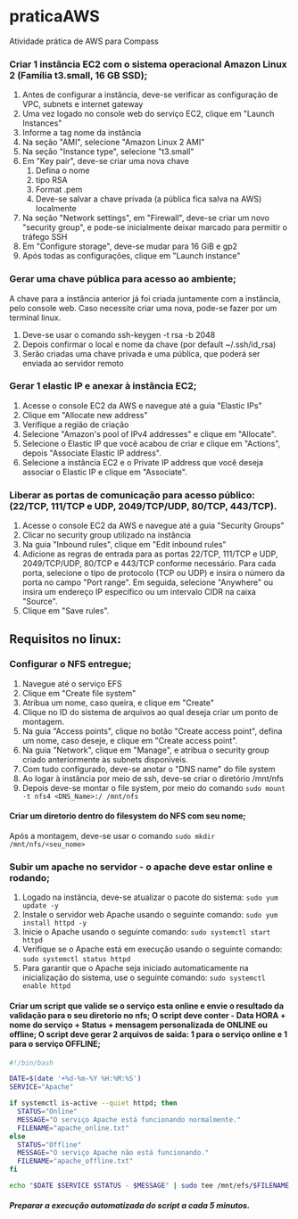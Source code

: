 # praticaAWS
Atividade prática de AWS para Compass

### Criar 1 instância EC2 com o sistema operacional Amazon Linux 2 (Família t3.small, 16 GB SSD);
1. Antes de configurar a instância, deve-se verificar as configuração de VPC, subnets e internet gateway
2. Uma vez logado no console web do serviço EC2, clique em "Launch Instances"
3. Informe a tag nome da instância
4. Na seção "AMI", selecione "Amazon Linux 2 AMI"
5. Na seção "Instance type", selecione "t3.small"
6. Em "Key pair", deve-se criar uma nova chave
   1. Defina o nome
   2. tipo RSA
   3. Format .pem
   4. Deve-se salvar a chave privada (a pública fica salva na AWS) localmente
7. Na seção "Network settings", em "Firewall", deve-se criar um novo "security group", e pode-se inicialmente deixar marcado para permitir o tráfego SSH
8. Em "Configure storage", deve-se mudar para 16 GiB e gp2
9. Após todas as configurações, clique em "Launch instance"


### Gerar uma chave pública para acesso ao ambiente;
A chave para a instância anterior já foi criada juntamente com a instância, pelo console web.
Caso necessite criar uma nova, pode-se fazer por um terminal linux.
1. Deve-se usar o comando ssh-keygen -t rsa -b 2048
2. Depois confirmar o local e nome da chave (por default ~/.ssh/id_rsa)
3. Serão criadas uma chave privada e uma pública, que poderá ser enviada ao servidor remoto


### Gerar 1 elastic IP e anexar à instância EC2;
1. Acesse o console EC2 da AWS e navegue até a guia "Elastic IPs"
2. Clique em "Allocate new address"
3. Verifique a região de criação
4. Selecione "Amazon's pool of IPv4 addresses" e clique em "Allocate".
5. Selecione o Elastic IP que você acabou de criar e clique em "Actions", depois "Associate Elastic IP address".
6. Selecione a instância EC2 e o Private IP address que você deseja associar o Elastic IP e clique em "Associate".


### Liberar as portas de comunicação para acesso público: (22/TCP, 111/TCP e UDP, 2049/TCP/UDP, 80/TCP, 443/TCP).
1. Acesse o console EC2 da AWS e navegue até a guia "Security Groups"
2. Clicar no security group utilizado na instância
3. Na guia "Inbound rules", clique em "Edit inbound rules"
4. Adicione as regras de entrada para as portas 22/TCP, 111/TCP e UDP, 2049/TCP/UDP, 80/TCP e 443/TCP conforme necessário. Para cada porta, selecione o tipo de protocolo (TCP ou UDP) e insira o número da porta no campo "Port range". Em seguida, selecione "Anywhere" ou insira um endereço IP específico ou um intervalo CIDR na caixa "Source".
5. Clique em "Save rules".




## Requisitos no linux:
### Configurar o NFS entregue;
1. Navegue até o serviço EFS
2. Clique em "Create file system"
3. Atribua um nome, caso queira, e clique em "Create"
4. Clique no ID do sistema de arquivos ao qual deseja criar um ponto de montagem.
5. Na guia "Access points", clique no botão "Create access point", defina um nome, caso deseje, e clique em "Create access point".
6. Na guia "Network", clique em "Manage", e atribua o security group criado anteriormente às subnets disponíveis.
7. Com tudo configurado, deve-se anotar o "DNS name" do file system
8. Ao logar à instância por meio de ssh, deve-se criar o diretório /mnt/nfs
9. Depois deve-se montar o file system, por meio do comando ``` sudo mount -t nfs4 <DNS_Name>:/ /mnt/nfs ```


#### Criar um diretorio dentro do filesystem do NFS com seu nome;
Após a montagem, deve-se usar o comando ```sudo mkdir /mnt/nfs/<seu_nome>```


### Subir um apache no servidor - o apache deve estar online e rodando;
1. Logado na instância, deve-se atualizar o pacote do sistema: ```sudo yum update -y```
2. Instale o servidor web Apache usando o seguinte comando: ```sudo yum install httpd -y```
3. Inicie o Apache usando o seguinte comando: ```sudo systemctl start httpd```
4. Verifique se o Apache está em execução usando o seguinte comando: ```sudo systemctl status httpd```
5. Para garantir que o Apache seja iniciado automaticamente na inicialização do sistema, use o seguinte comando: ```sudo systemctl enable httpd```


#### Criar um script que valide se o serviço esta online e envie o resultado da validação para o seu diretorio no nfs; O script deve conter - Data HORA + nome do serviço + Status + mensagem personalizada de ONLINE ou offline; O script deve gerar 2 arquivos de saida: 1 para o serviço online e 1 para o serviço OFFLINE;
``` Bash
#!/bin/bash

DATE=$(date '+%d-%m-%Y %H:%M:%S')
SERVICE="Apache"

if systemctl is-active --quiet httpd; then
  STATUS="Online"
  MESSAGE="O serviço Apache está funcionando normalmente."
  FILENAME="apache_online.txt"
else
  STATUS="Offline"
  MESSAGE="O serviço Apache não está funcionando."
  FILENAME="apache_offline.txt"
fi

echo "$DATE $SERVICE $STATUS - $MESSAGE" | sudo tee /mnt/efs/$FILENAME
```

##### Preparar a execução automatizada do script a cada 5 minutos.

